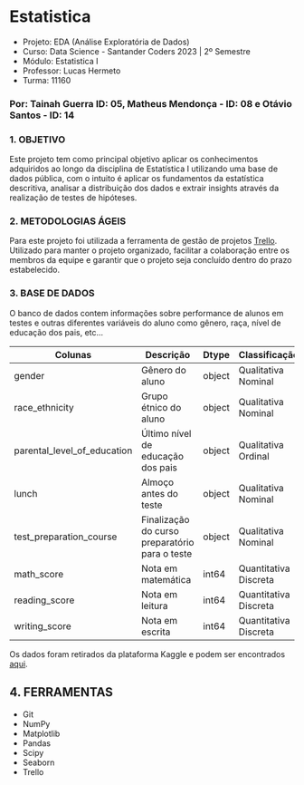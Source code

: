 # Estatistica

- Projeto: EDA (Análise Exploratória de Dados)
- Curso: Data Science - Santander Coders 2023 | 2º Semestre
- Módulo: Estatistica I
- Professor: Lucas Hermeto
- Turma: 11160

### Por: Tainah Guerra ID: 05, Matheus Mendonça - ID: 08 e Otávio Santos - ID: 14

### 1. OBJETIVO

Este projeto tem como principal objetivo aplicar os
conhecimentos adquiridos ao longo da disciplina de Estatística I utilizando uma base de dados pública, 
com o intuito é aplicar os fundamentos da estatística descritiva, 
analisar a distribuição dos dados e extrair insights através da realização de testes de hipóteses.

### 2. METODOLOGIAS ÁGEIS

Para este projeto foi utilizada a ferramenta de gestão de projetos [Trello](). Utilizado para manter o projeto organizado,
facilitar a colaboração entre os membros da equipe e garantir que o projeto seja concluído dentro do prazo estabelecido.

### 3. BASE DE DADOS

O banco de dados contem informações sobre performance de alunos em testes e outras diferentes variáveis do aluno como gênero, raça, nível de educação dos pais, etc...

| Colunas                     | Descrição                                      | Dtype  | Classificação        |
|-----------------------------|------------------------------------------------|--------|----------------------| 
| gender                      | Gênero do aluno                                | object | Qualitativa Nominal  |
| race_ethnicity              | Grupo étnico do aluno                          | object | Qualitativa Nominal  | 
| parental_level_of_education | Último nível de educação dos pais              | object | Qualitativa Ordinal  |
| lunch                       | Almoço antes do teste                          | object | Qualitativa Nominal  |
| test_preparation_course     | Finalização do curso preparatório para o teste | object | Qualitativa Nominal  |
| math_score                  | Nota em matemática                             | int64  | Quantitativa Discreta|
| reading_score               | Nota em leitura                                | int64  | Quantitativa Discreta|
| writing_score               | Nota em escrita                                | int64  | Quantitativa Discreta|

Os dados foram retirados da plataforma Kaggle e podem ser encontrados [aqui](https://www.kaggle.com/datasets/bhavikjikadara/student-study-performance). 

## 4. FERRAMENTAS

- Git
- NumPy
- Matplotlib
- Pandas
- Scipy 
- Seaborn
- Trello

